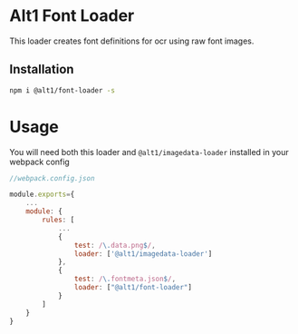# Alt1 Font Loader
This loader creates font definitions for ocr using raw font images.

## Installation
```sh
npm i @alt1/font-loader -s
```

# Usage
You will need both this loader and `@alt1/imagedata-loader` installed in your webpack config
```js
//webpack.config.json

module.exports={
	...
	module: {
		rules: [
			...
			{
				test: /\.data.png$/,
				loader: ['@alt1/imagedata-loader']
			},
			{
				test: /\.fontmeta.json$/,
				loader: ["@alt1/font-loader"]
			}
		]
	}
}
```

